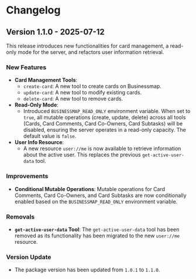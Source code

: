 # Changelog

## Version 1.1.0 - 2025-07-12

This release introduces new functionalities for card management, a read-only mode for the server, and refactors user information retrieval.

### New Features

- **Card Management Tools**:
  - `create-card`: A new tool to create cards on Businessmap.
  - `update-card`: A new tool to modify existing cards.
  - `delete-card`: A new tool to remove cards.
- **Read-Only Mode**:
  - Introduced `BUSINESSMAP_READ_ONLY` environment variable. When set to `true`, all mutable operations (create, update, delete) across all tools (Cards, Card Comments, Card Co-Owners, Card Subtasks) will be disabled, ensuring the server operates in a read-only capacity. The default value is `false`.
- **User Info Resource**:
  - A new resource `user://me` is now available to retrieve information about the active user. This replaces the previous `get-active-user-data` tool.

### Improvements

- **Conditional Mutable Operations**: Mutable operations for Card Comments, Card Co-Owners, and Card Subtasks are now conditionally enabled based on the `BUSINESSMAP_READ_ONLY` environment variable.

### Removals

- **`get-active-user-data` Tool**: The `get-active-user-data` tool has been removed as its functionality has been migrated to the new `user://me` resource.

### Version Update

- The package version has been updated from `1.0.1` to `1.1.0`.
